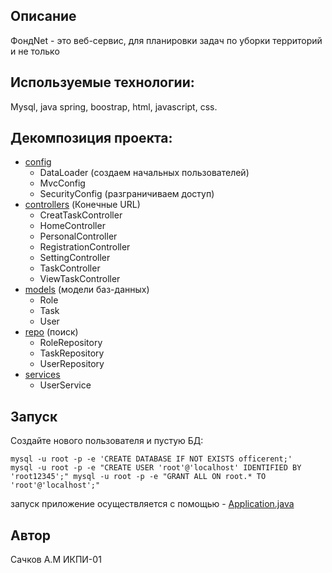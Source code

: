 ## Описание 
ФондNet - это веб-сервис, для планировки задач по уборки территорий и не только

## Используемые технологии:
Mysql, java spring, boostrap, html, javascript, css.

## Декомпозиция проекта:
- [config](https://github.com/alex-s2222/java_kurs/tree/main/src/main/java/com/main/app/config)
    - DataLoader (создаем начальных пользователей)
    - MvcConfig
    - SecurityConfig (разграничиваем доступ)
- [controllers](https://github.com/alex-s2222/java_kurs/tree/main/src/main/java/com/main/app/controllers) (Конечныe URL)
    - CreatTaskController
    - HomeController
    - PersonalController
    - RegistrationController
    - SettingController
    - TaskController
    - ViewTaskController
- [models](https://github.com/alex-s2222/java_kurs/tree/main/src/main/java/com/main/app/models) (модели баз-данных)
    - Role
    - Task
    - User
- [repo](https://github.com/alex-s2222/java_kurs/tree/main/src/main/java/com/main/app/repo) (поиск)
    - RoleRepository
    - TaskRepository
    - UserRepository
- [services](https://github.com/alex-s2222/java_kurs/tree/main/src/main/java/com/main/app/services) 
    - UserService


## Запуск
Создайте нового пользователя и пустую БД:

<code>mysql -u root -p -e 'CREATE DATABASE IF NOT EXISTS officerent;'
mysql -u root -p -e "CREATE USER 'root'@'localhost' IDENTIFIED BY 'root12345';"
mysql -u root -p -e "GRANT ALL ON root.* TO 'root'@'localhost';"
</code>

запуск приложение осуществляется с помощью - [Application.java](https://github.com/alex-s2222/java_kurs/tree/main/src/main/java/com/main/app)

## Автор 
Сачков А.М ИКПИ-01
